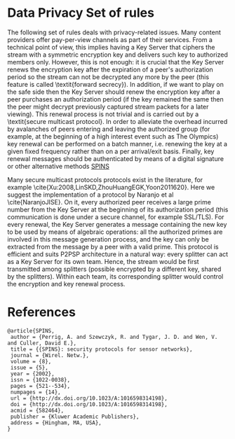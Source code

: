 Data Privacy Set of rules
=========================

The following set of rules deals with privacy-related issues. Many
content providers offer pay-per-view channels as part of their
services. From a technical point of view, this implies having a Key
Server that ciphers the stream with a symmetric encryption key and
delivers such key to authorized members only. However, this is not
enough: it is crucial that the Key Server renews the encryption key
after the expiration of a peer's authorization period so the stream
can not be decrypted any more by the peer (this feature is called
\textit{forward secrecy}). In addition, if we want to play on the safe
side then the Key Server should renew the encryption key after a peer
purchases an authorization period (if the key remained the same then
the peer might decrypt previously captured stream packets for a later
viewing). This renewal process is not trivial and is carried out by a
\textit{secure multicast protocol}. In order to alleviate the overhead
incurred by avalanches of peers entering and leaving the authorized
group (for example, at the beginning of a high interest event such as
The Olympics) key renewal can be performed on a batch manner,
i.e. renewing the key at a given fixed frequency rather than on a per
arrival/exit basis. Finally, key renewal messages should be
authenticated by means of a digital signature or other alternative
methods [SPINS](#SPINS)

Many secure multicast protocols protocols exist in the literature, for
example \cite{Xu:2008,LinSKD,ZhouHuangEGK,Yoon2011620}. Here we
suggest the implementation of a protocol by Naranjo et al
\cite{NaranjoJISE}. On it, every authorized peer receives a large
prime number from the Key Server at the beginning of its authorization
period (this communication is done under a secure channel, for example
SSL/TLS). For every renewal, the Key Server generates a message
containing the new key to be used by means of algebraic operations:
all the authorized primes are involved in this message generation
process, and the key can only be extracted from the message by a peer
with a valid prime. This protocol is efficient and suits P2PSP
architecture in a natural way: every splitter can act as a Key Server
for its own team. Hence, the stream would be first transmitted
among splitters (possible encrypted by a different key, shared by the
splitters). Within each team, its corresponding splitter would
control the encryption and key renewal process.

# References

<a name="SPINS"></a>
```
@article{SPINS,
 author = {Perrig, A. and Szewczyk, R. and Tygar, J. D. and Wen, V. and Culler, David E.},
 title = {{SPINS}: security protocols for sensor networks},
 journal = {Wirel. Netw.},
 volume = {8},
 issue = {5},
 year = {2002},
 issn = {1022-0038},
 pages = {521--534},
 numpages = {14},
 url = {http://dx.doi.org/10.1023/A:1016598314198},
 doi = {http://dx.doi.org/10.1023/A:1016598314198},
 acmid = {582464},
 publisher = {Kluwer Academic Publishers},
 address = {Hingham, MA, USA},
}
```

